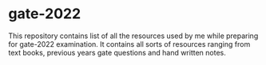 # gate-2022
This repository contains list of all the resources used by me while preparing for gate-2022 examination. It contains all sorts of resources ranging from text books, previous years gate questions and hand written notes.
